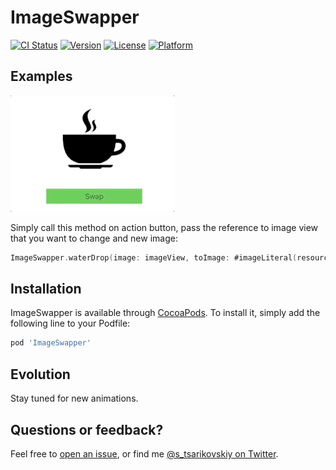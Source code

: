 # ImageSwapper

[![CI Status](http://img.shields.io/travis/tsarikovskiy/ImageSwapper.svg?style=flat)](https://travis-ci.org/tsarikovskiy/ImageSwapper)
[![Version](https://img.shields.io/cocoapods/v/ImageSwapper.svg?style=flat)](http://cocoapods.org/pods/ImageSwapper)
[![License](https://img.shields.io/cocoapods/l/ImageSwapper.svg?style=flat)](http://cocoapods.org/pods/ImageSwapper)
[![Platform](https://img.shields.io/cocoapods/p/ImageSwapper.svg?style=flat)](http://cocoapods.org/pods/ImageSwapper)

## Examples
![](Example/waterDropExample.gif)

Simply call this method on action button, pass the reference to image view that you want to change and new image:
```swift
ImageSwapper.waterDrop(image: imageView, toImage: #imageLiteral(resourceName: "beer.png"))
```

## Installation

ImageSwapper is available through [CocoaPods](http://cocoapods.org). To install
it, simply add the following line to your Podfile:

```ruby
pod 'ImageSwapper'
```

## Evolution

Stay tuned for new animations.


## Questions or feedback?

Feel free to [open an issue](https://github.com/tsarikovskiy/ImageSwapper/issues/new), or find me [@s_tsarikovskiy on Twitter](https://twitter.com/johnsundell).
